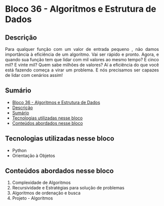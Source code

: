 # Bloco 36 - Algoritmos e Estrutura de Dados

## Descrição
<p align="justify">
Para qualquer função com um valor de entrada pequeno , não damos importância à eficiência de um algoritmo. Vai ser rápido e pronto. Agora, e quando sua função tem que lidar com mil valores ao mesmo tempo? E cinco mil? E vinte mil? Quem sabe milhões de valores? Aí a eficiência do que você está fazendo começa a virar um problema. E nós precisamos ser capazes de lidar com cenários assim!
</p>

## Sumário
- [Bloco 36 - Algoritmos e Estrutura de Dados](#bloco-36---algoritmos-e-estrutura-de-dados)
- [Descrição](#descrição)
- [Sumário](#sumário)
- [Tecnologias utilizadas nesse bloco](#tecnologias-utilizadas-nesse-bloco)
- [Conteúdos abordados nesse bloco](#conteúdos-abordados-nesse-bloco)

## Tecnologias utilizadas nesse bloco
- Python
- Orientação à Objetos

## Conteúdos abordados nesse bloco
1. Complexidade de Algoritmos
2. Recursividade e Estratégias para solução de problemas
3. Algoritmos de ordenação e busca
4. Projeto - Algoritmos
